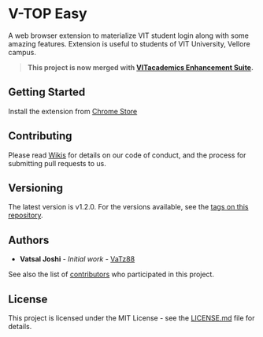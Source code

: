 # V-TOP Easy

A web browser extension to materialize VIT student login along with some amazing features.
Extension is useful to students of VIT University, Vellore campus.

> **This project is now merged with [VITacademics Enhancement Suite](https://github.com/rahulkapoor90/VITacademics-Enhancement-Suite).**

## Getting Started

Install the extension from [Chrome Store](https://chrome.google.com/webstore/detail/vit-university-v-top-easy/fdfcegkkhiialnmbnhkjpplpckpkhbmp)

## Contributing

Please read [Wikis](https://github.com/VaTz88/V-TOP-Easy/wiki) for details on our code of conduct, and the process for submitting pull requests to us.

## Versioning

The latest version is v1.2.0. For the versions available, see the [tags on this repository](https://github.com/VaTz88/V-TOP-Easy/tags). 

## Authors

* **Vatsal Joshi** - *Initial work* - [VaTz88](https://github.com/VaTz88)

See also the list of [contributors](https://github.com/VaTz88/V-TOP-Easy/contributors) who participated in this project.

## License

This project is licensed under the MIT License - see the [LICENSE.md](LICENSE.md) file for details.
